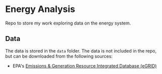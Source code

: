 # Energy Analysis

Repo to store my work exploring data on the energy system.

## Data

The data is stored in the `data` folder. The data is not included in the repo, but can be downloaded from the following sources:
- EPA's [Emissions & Generation Resource Integrated Database (eGRID)](https://www.epa.gov/energy/emissions-generation-resource-integrated-database-egrid)
